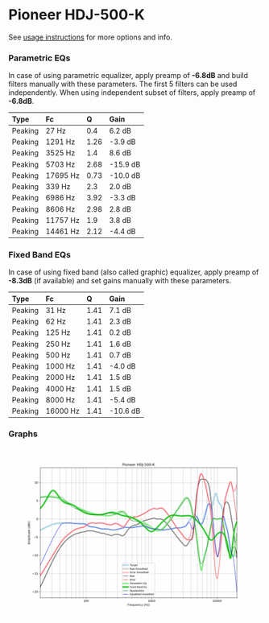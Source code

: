 # Pioneer HDJ-500-K
See [usage instructions](https://github.com/jaakkopasanen/AutoEq#usage) for more options and info.

### Parametric EQs
In case of using parametric equalizer, apply preamp of **-6.8dB** and build filters manually
with these parameters. The first 5 filters can be used independently.
When using independent subset of filters, apply preamp of **-6.8dB**.

| Type    | Fc       |    Q | Gain     |
|:--------|:---------|:-----|:---------|
| Peaking | 27 Hz    | 0.4  | 6.2 dB   |
| Peaking | 1291 Hz  | 1.26 | -3.9 dB  |
| Peaking | 3525 Hz  | 1.4  | 8.6 dB   |
| Peaking | 5703 Hz  | 2.68 | -15.9 dB |
| Peaking | 17695 Hz | 0.73 | -10.0 dB |
| Peaking | 339 Hz   | 2.3  | 2.0 dB   |
| Peaking | 6986 Hz  | 3.92 | -3.3 dB  |
| Peaking | 8606 Hz  | 2.98 | 2.8 dB   |
| Peaking | 11757 Hz | 1.9  | 3.8 dB   |
| Peaking | 14461 Hz | 2.12 | -4.4 dB  |

### Fixed Band EQs
In case of using fixed band (also called graphic) equalizer, apply preamp of **-8.3dB**
(if available) and set gains manually with these parameters.

| Type    | Fc       |    Q | Gain     |
|:--------|:---------|:-----|:---------|
| Peaking | 31 Hz    | 1.41 | 7.1 dB   |
| Peaking | 62 Hz    | 1.41 | 2.3 dB   |
| Peaking | 125 Hz   | 1.41 | 0.2 dB   |
| Peaking | 250 Hz   | 1.41 | 1.6 dB   |
| Peaking | 500 Hz   | 1.41 | 0.7 dB   |
| Peaking | 1000 Hz  | 1.41 | -4.0 dB  |
| Peaking | 2000 Hz  | 1.41 | 1.5 dB   |
| Peaking | 4000 Hz  | 1.41 | 1.5 dB   |
| Peaking | 8000 Hz  | 1.41 | -5.4 dB  |
| Peaking | 16000 Hz | 1.41 | -10.6 dB |

### Graphs
![](./Pioneer%20HDJ-500-K.png)